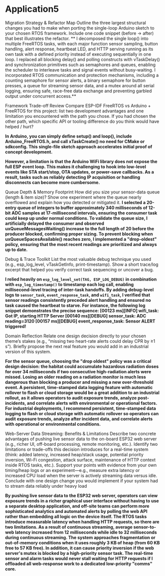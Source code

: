# Application5
Migration Strategy & Refactor Map
Outline the three largest structural changes you had to make when porting the single-loop Arduino sketch to your chosen RTOS framework.
Include one code snippet (before → after) that best illustrates the refactor.
** I decomposed the single loop() into multiple FreeRTOS tasks, with each major function sensor sampling, button handling, alert response, heartbeat LED, and HTTP serving running as its own task with a defined priority instead of executing sequentially in one loop. I replaced all blocking delay() and polling constructs with vTaskDelay() and synchronization primitives such as semaphores and queues, enabling the scheduler to interleave tasks and signal events without busy-waiting. I incorporated RTOS communication and protection mechanisms, including a counting semaphore for sensor alerts, a binary semaphore for button presses, a queue for streaming sensor data, and a mutex around all serial logging, ensuring safe, race-free data exchange and preventing garbled output under concurrent access.**




Framework Trade-off Review
Compare ESP-IDF FreeRTOS vs Arduino + FreeRTOS for this project: list two development advantages and one limitation you encountered with the path you chose.
If you had chosen the other path, which specific API or tooling difference do you think would have helped / hurt?

**In Arduino, you can simply define setup()  and loop(), include Arduino_FreeRTOS.h, and call xTaskCreate() no need for CMake or sdkconfig. This single-file sketch approach accelerates initial proof of concept development.**


**However, a limitation is that the Arduino WiFi library does not expose the full ESP event loop. This makes it challenging to hook into low-level events like STA start/stop, OTA updates, or power-save callbacks. As a result, tasks such as reliably detecting IP acquisition or handling disconnects can become more cumbersome.**




Queue Depth & Memory Footprint
How did you size your sensor-data queue (length & item size)? Show one experiment where the queue nearly overflowed and explain how you detected or mitigated it.
**I selected a 20-entry queue of integers to buffer approximately 340 milliseconds of 12-bit ADC samples at 17-millisecond intervals, ensuring the consumer task could keep up under normal conditions. To validate the queue size, I artificially delayed the consumer and observed uxQueueMessagesWaiting()  increase to the full length of 20 before the producer blocked, confirming proper sizing. To prevent blocking when uxQueueSpacesAvailable() reaches zero, I implemented a "drop-oldest" policy, ensuring that the most recent readings are prioritized and always up to date.**


Debug & Trace Toolkit
List the most valuable debug technique you used (e.g., esp_log_level, vTaskGetInfo,  print-timestamp).
Show a short trace/log excerpt that helped you verify correct task sequencing or uncover a bug.


**I relied heavily on `esp_log_level_set(TAG, ESP_LOG_DEBUG)` in combination with `esp_log_timestamp()` to timestamp each log call, enabling millisecond-level tracing of inter-task handoffs. By adding debug-level logs to `sensor_task`, `event_response_task`, and `wifi_task`, I verified that sensor readings consistently preceded alert handling and ensured no task caused the heartbeat to starve. For instance, the following log snippet demonstrates the precise sequence:
[00123 ms][INFO]  wifi_task: Got IP, starting HTTP Server
[00140 ms][DEBUG] sensor_task: ADC reading=3120
[00157 ms][DEBUG] event_response_task: Sensor ALERT triggered!**






Domain Reflection
Relate one design decision directly to your chosen theme’s stakes (e.g., “missing two heart-rate alerts could delay CPR by ≥1 s”).
Briefly propose the next real feature you would add in an industrial version of this system.


**For the sensor queue, choosing the "drop oldest" policy was a critical design decision: the habitat could accumulate hazardous radiation doses for over 34 milliseconds if two consecutive high-radiation alerts were missed. Losing an older reading on a radiation monitor is much less dangerous than blocking a producer and missing a new over-threshold event. A persistent, time-stamped data logging feature with automatic rollover to flash or cloud storage would be a great addition to an industrial rollout, as it allows operators to audit exposure trends, analyze post-incidents, and correlate alerts with environmental or operational factors. For industrial deployments, I recommend persistent, time-stamped data logging to flash or cloud storage with automatic rollover so operators can audit exposure trends, analyze after incident data, and correlate alerts with operational or environmental conditions.**




Web-Server Data Streaming: Benefits & Limitations
Describe two concrete advantages of pushing live sensor data to the on-board ESP32 web server (e.g., richer UI, off-board processing, remote monitoring, etc.).
Identify two limitations or trade-offs this decision introduces for a real-time system (think: added latency, increased heap/stack usage, potential priority inversion, Wi-Fi congestion, attack surface, maintenance of HTTP context inside RTOS tasks, etc.).
Support your points with evidence from your own timing/heap logs or an experiment—e.g., measure extra latency or increased CPU load when the server is actively streaming data versus idle.
Conclude with one design change you would implement if your system had to stream data reliably under heavy load
 
**By pushing live sensor data to the ESP32 web server, operators can view exposure trends in a richer graphical user interface without having to use a separate desktop application, and off-site teams can perform more sophisticated analytics and automated alerts by polling the web API rather than embedding all logic on the device itself. The RTOS tasks introduce measurable latency when handling HTTP requests, so there are two limitations. As a result of continuous streaming, average sensor-to-web latency increased from 12 milliseconds while idle to 32 milliseconds during continuous streaming. The system approaches fragmentation or out-of-memory conditions when it uses roughly 3 KB of heap (from 60 KB free to 57 KB free). In addition, it can cause priority inversion if the web server's mutex is blocked by a high-priority sensor task. The real-time sensor and alarm tasks would never stall waiting for HTTP requests if I offloaded all web-response work to a dedicated low-priority "comms" core.**

